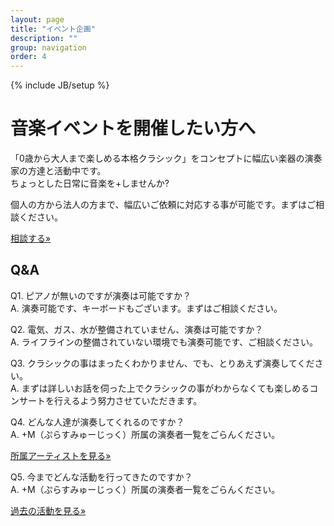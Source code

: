 ```yaml
---
layout: page
title: "イベント企画"
description: ""
group: navigation
order: 4
---
```

{% include JB/setup %}

# 音楽イベントを開催したい方へ

「0歳から大人まで楽しめる本格クラシック」をコンセプトに幅広い楽器の演奏家の方達と活動中です。  
ちょっとした日常に音楽を+しませんか?

個人の方から法人の方まで、幅広いご依頼に対応する事が可能です。まずはご相談ください。
<p><a class="btn btn-default" href="{{ BASE_PATH }}/contact.html" role="button">相談する»</a></p>

## Q&A

Q1. ピアノが無いのですが演奏は可能ですか？  
A. 演奏可能です、キーボードもございます。まずはご相談ください。

Q2. 電気、ガス、水が整備されていません、演奏は可能ですか？  
A. ライフラインの整備されていない環境でも演奏可能です、ご相談ください。

Q3. クラシックの事はまったくわかりません、でも、とりあえず演奏してください。  
A. まずは詳しいお話を伺った上でクラシックの事がわからなくても楽しめるコンサートを行えるよう努力させていただきます。

Q4. どんな人達が演奏してくれるのですか？  
A. +M（ぷらすみゅーじっく）所属の演奏者一覧をごらんください。　

<p><a class="btn btn-default" href="{{ BASE_PATH }}/artists.html" role="button">所属アーティストを見る»</a></p>

Q5. 今までどんな活動を行ってきたのですか？  
A. +M（ぷらすみゅーじっく）所属の演奏者一覧をごらんください。

<p><a class="btn btn-default" href="{{ BASE_PATH }}/activity.html" role="button">過去の活動を見る»</a></p>